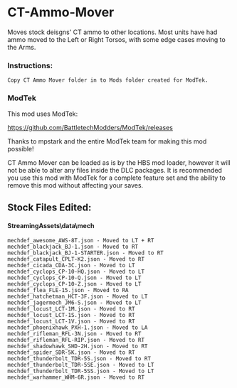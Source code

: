 # CT-Ammo-Mover
Moves stock deisgns' CT ammo to other locations.  Most units have had ammo moved to the Left or Right Torsos, with some edge cases moving to the Arms.

### Instructions:

    Copy CT Ammo Mover folder in to Mods folder created for ModTek.
    
### ModTek
This mod uses ModTek:

https://github.com/BattletechModders/ModTek/releases

Thanks to mpstark and the entire ModTek team for making this mod possible!

CT Ammo Mover can be loaded as is by the HBS mod loader, however it will not be able to alter any files inside the DLC packages.  It is recommended you use this mod with ModTek for a complete feature set and the ability to remove this mod without affecting your saves.

## Stock Files Edited:

#### StreamingAssets\data\mech
    mechdef_awesome_AWS-8T.json - Moved to LT + RT
    mechdef_blackjack_BJ-1.json - Moved to RT
    mechdef_blackjack_BJ-1-STARTER.json - Moved to RT
    mechdef_catapult_CPLT-K2.json - Moved to RT
    mechdef_cicada_CDA-3C.json - Moved to LT
    mechdef_cyclops_CP-10-HQ.json - Moved to LT
    mechdef_cyclops_CP-10-Q.json - Moved to LT
    mechdef_cyclops_CP-10-Z.json - Moved to LT
    mechdef_flea_FLE-15.json - Moved to RA
    mechdef_hatchetman_HCT-3F.json - Moved to LT
    mechdef_jagermech_JM6-S.json - Moved to LT
    mechdef_locust_LCT-1M.json - Moved to RT
    mechdef_locust_LCT-1S.json - Moved to RT
    mechdef_locust_LCT-1V.json - Moved to RT
    mechdef_phoenixhawk_PXH-1.json - Moved to LA
    mechdef_rifleman_RFL-3N.json - Moved to RT
    mechdef_rifleman_RFL-RIP.json - Moved to RT
    mechdef_shadowhawk_SHD-2H.json - Moved to RT
    mechdef_spider_SDR-5K.json - Moved to RT
    mechdef_thunderbolt_TDR-5S.json - Moved to RT
    mechdef_thunderbolt_TDR-5SE.json - Moved to LT
    mechdef_thunderbolt_TDR-5SS.json - Moved to LT
    mechdef_warhammer_WHM-6R.json - Moved to RT
